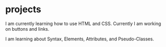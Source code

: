 # projects
<p>I am currently learning how to use HTML and CSS. Currently I am working on buttons and links.</p>
<p>I am learning about Syntax, Elements, Attributes, and Pseudo-Classes.</p>
